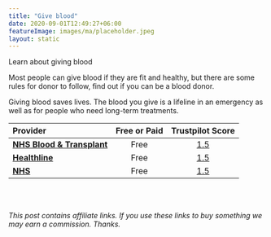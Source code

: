 ```yaml
---
title: "Give blood"
date: 2020-09-01T12:49:27+06:00
featureImage: images/ma/placeholder.jpeg
layout: static
---
```


Learn about giving blood

 Most people can give blood if they are fit and healthy, but there are some rules for donor to follow, find out if you can be a blood donor.

Giving blood saves lives. The blood you give is a lifeline in an emergency as well as for people who need long-term treatments.

| Provider      | Free or Paid  |  Trustpilot Score  |
| :-----------          | :--------------:      |  :--------------:         |
| [**NHS Blood & Transplant**](https://www.blood.co.uk/who-can-give-blood/can-i-give-blood/) | Free | [1.5](https://uk.trustpilot.com/review/www.england.nhs.uk) | 
| [**Healthline**](https://www.healthline.com/health/benefits-of-donating-blood) | Free | [1.5](https://uk.trustpilot.com/review/www.healthline.com) | 
| [**NHS**](https://www.nhsbt.nhs.uk/what-we-do/blood-services/blood-donation/) | Free | [1.5](https://uk.trustpilot.com/review/www.england.nhs.uk) | 
  

<br/><br/>

*This post contains affiliate links. If you use these links to buy something we may
earn a commission. Thanks.*






